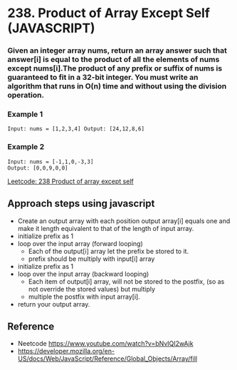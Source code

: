 # 238. Product of Array Except Self (JAVASCRIPT) 

### Given an integer array nums, return an array answer such that answer[i] is equal to the product of all the elements of nums except nums[i].The product of any prefix or suffix of nums is guaranteed to fit in a 32-bit integer. You must write an algorithm that runs in O(n) time and without using the division operation.


### Example 1
``
Input: nums = [1,2,3,4]
Output: [24,12,8,6]
``

### Example 2
```
Input: nums = [-1,1,0,-3,3]
Output: [0,0,9,0,0]
```

[Leetcode: 238 Product of array except self](https://leetcode.com/problems/product-of-array-except-self/) 


## Approach steps using javascript
* Create an output array with each position output array[i] equals one and make it length equivalent to that of the length of input array.
* initialize prefix as 1
* loop over the input array (forward looping)
  * Each of the output[i] array let the prefix be stored to it.
  * prefix should be multiply with input[i] array
* initialize prefix as 1
* loop over the input array (backward looping)
  * Each item of output[i] array, will not be stored to the postfix, (so as not override the stored values) but multiply 
  * multiple the postfix with input array[i].
* return your output array.

## Reference 
* Neetcode https://www.youtube.com/watch?v=bNvIQI2wAjk
* https://developer.mozilla.org/en-US/docs/Web/JavaScript/Reference/Global_Objects/Array/fill

